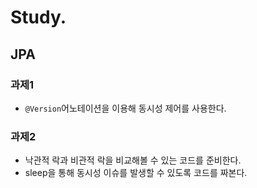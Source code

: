 # Study.

## JPA 
### 과제1
- `@Version`어노테이션을 이용해 동시성 제어를 사용한다.
  
### 과제2
- 낙관적 락과 비관적 락을 비교해볼 수 있는 코드를 준비한다.
- sleep을 통해 동시성 이슈를 발생할 수 있도록 코드를 짜본다.
